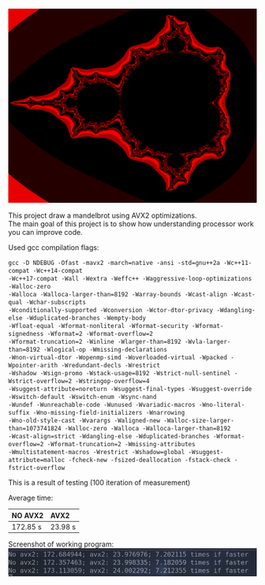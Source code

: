 
![mandelbrot](screenshots/2022-04-16_11-25.png)

This project draw a mandelbrot using AVX2 optimizations.  
The main goal of this project is to show how understanding processor work you can improve code.  

Used gcc compilation flags:  
~~~
gcc -D NDEBUG -Ofast -mavx2 -march=native -ansi -std=gnu++2a -Wc++11-compat -Wc++14-compat 
-Wc++17-compat -Wall -Wextra -Weffc++ -Waggressive-loop-optimizations -Walloc-zero 
-Walloca -Walloca-larger-than=8192 -Warray-bounds -Wcast-align -Wcast-qual -Wchar-subscripts  
-Wconditionally-supported -Wconversion -Wctor-dtor-privacy -Wdangling-else -Wduplicated-branches -Wempty-body  
-Wfloat-equal -Wformat-nonliteral -Wformat-security -Wformat-signedness -Wformat=2 -Wformat-overflow=2  
-Wformat-truncation=2 -Winline -Wlarger-than=8192 -Wvla-larger-than=8192 -Wlogical-op -Wmissing-declarations 
-Wnon-virtual-dtor -Wopenmp-simd -Woverloaded-virtual -Wpacked -Wpointer-arith -Wredundant-decls -Wrestrict 
-Wshadow -Wsign-promo -Wstack-usage=8192 -Wstrict-null-sentinel -Wstrict-overflow=2 -Wstringop-overflow=4 
-Wsuggest-attribute=noreturn -Wsuggest-final-types -Wsuggest-override -Wswitch-default -Wswitch-enum -Wsync-nand 
-Wundef -Wunreachable-code -Wunused -Wvariadic-macros -Wno-literal-suffix -Wno-missing-field-initializers -Wnarrowing 
-Wno-old-style-cast -Wvarargs -Waligned-new -Walloc-size-larger-than=1073741824 -Walloc-zero -Walloca -Walloca-larger-than=8192 
-Wcast-align=strict -Wdangling-else -Wduplicated-branches -Wformat-overflow=2 -Wformat-truncation=2 -Wmissing-attributes 
-Wmultistatement-macros -Wrestrict -Wshadow=global -Wsuggest-attribute=malloc -fcheck-new -fsized-deallocation -fstack-check -fstrict-overflow 
~~~

This is a result of testing (100 iteration of measurement)  

Average time:  

| NO AVX2   |   AVX2  |
| :-------- | :------ |
| 172.85 s  | 23.98 s |

Screenshot of working program:  
![Results](screenshots/2022-04-16_12-03.png)

